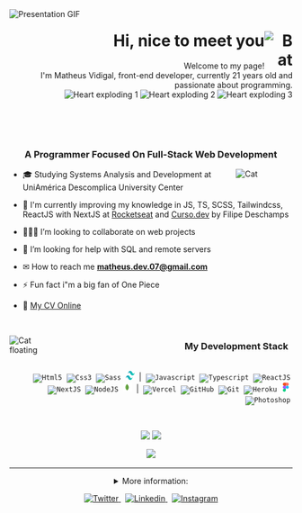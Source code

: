 <!-- PRESENTATION (GIF) -->
<img align="left" src=".github/presentationMV.gif" alt="Presentation GIF"  width="50%"/>

<!-- PRESENTATION -->
<h1 align="right">Hi, nice to meet you
    <img align="right" src=".github/bat.gif" alt="Bat" width="50">
</h1>
<p align="right">Welcome to my page!
    <br>
    I'm Matheus Vidigal, front-end developer, currently 21 years old and passionate about programming.
    <br>
    <img src=".github/heart.gif" alt="Heart exploding 1" width="70">
    <img src=".github/heart.gif" alt="Heart exploding 2" width="70">
    <img src=".github/heart.gif" alt="Heart exploding 3" width="70">
</p>

<br><br><br><!--spacing-3x-->

<!-- FOCUSED... -->
<h3 align="left">
    &nbsp;&nbsp;&nbsp;&nbsp;&nbsp;&nbsp;
    A Programmer Focused On Full-Stack Web Development
</h3>

<img align="right" src=".github/cat.gif" alt="Cat" width="20%">

<!-- ABOUT ME -->
- 🎓 Studying Systems Analysis and Development at UniAmérica Descomplica University Center

- 🌱 I'm currently improving my knowledge in JS, TS, SCSS, Tailwindcss, ReactJS with NextJS at [Rocketseat](https://app.rocketseat.com.br/me/matheus-vidigal-nyctibius) and [Curso.dev](https://curso.dev) by Filipe Deschamps

- 👨🏻‍💻 I’m looking to collaborate on web projects

- 🤔 I’m looking for help with SQL and remote servers

- ✉ How to reach me **matheus.dev.07@gmail.com**

- ⚡ Fun fact i"m a big fan of One Piece

- 📄 [My CV Online](https://cv-nyctibiusvii.vercel.app)

<br><!--spacing-->

<img align="left" src=".github/catBallon.gif" alt="Cat floating" width="50">
<!-- TECHNOLOGIES -->
<h3 align="right">
    My Development Stack
    &nbsp;
</h3>
<p align="right"><br>&nbsp;
    <code><img src=".github/tecSvg/html5.svg"       alt="Html5"       width="16" height="16"/></code>&nbsp;
    <code><img src=".github/tecSvg/css3.svg"        alt="Css3"        width="16" height="16"/></code>&nbsp;
    <code><img src=".github/tecSvg/sass.svg"        alt="Sass"        width="16" height="16"/></code>&nbsp;
    <code><img src=".github/tecSvg/tailwindcss.svg" alt="Tailwindcss" width="16" height="16"/></code>&nbsp;
    |&nbsp;
    <code><img src=".github/tecSvg/javascript.svg"  alt="Javascript"  width="16" height="16"/></code>&nbsp;
    <code><img src=".github/tecSvg/typescript.svg"  alt="Typescript"  width="16" height="16"/></code>&nbsp;
    <code><img src=".github/tecSvg/reactJS.svg"     alt="ReactJS"     width="16" height="16"/></code>&nbsp;
    <code><img src=".github/tecSvg/nextJS.svg"      alt="NextJS"      width="16" height="16"/></code>&nbsp;
    <code><img src=".github/tecSvg/nodeJS.svg"      alt="NodeJS"      width="16" height="16"/></code>&nbsp;
    <code><img src=".github/tecSvg/mongodb.svg"     alt="Mongodb"     width="16" height="16"/></code>&nbsp;
    |&nbsp;
    <code><img src=".github/tecSvg/vercel.svg"      alt="Vercel"      width="16" height="16"/></code>&nbsp;
    <code><img src=".github/tecSvg/github.svg"      alt="GitHub"      width="16" height="16"/></code>&nbsp;
    <code><img src=".github/tecSvg/git.svg"         alt="Git"         width="16" height="16"/></code>&nbsp;
    <code><img src=".github/tecSvg/heroku.svg"      alt="Heroku"      width="16" height="16"/></code>&nbsp;
    <code><img src=".github/tecSvg/figma.svg"       alt="Figma"       width="16" height="16"/></code>&nbsp;
    <code><img src=".github/tecSvg/photoshop.svg"   alt="Photoshop"   width="16" height="16"/></code>&nbsp;
    <!-- https://worldvectorlogo.com/ -->
</p>

<br><!--spacing-->

<!-- API | MYGITHUB -->
<p align="center">
    <picture>
        <source
            srcset="https://github-readme-stats.vercel.app/api?username=NyctibiusVII&custom_title=🍊%20Matheus%20Vidigal's%20GitHub%20Stats&show_icons=true&count_private=true&hide=issues&theme=dark&title_color=ff441e&text_color=fd5634&icon_color=f74716&bg_color=ffffff00&border_color=fd5634"
            media="(prefers-color-scheme: dark)"
        />
        <source
            srcset="https://github-readme-stats.vercel.app/api?username=NyctibiusVII&custom_title=🍊%20Matheus%20Vidigal's%20GitHub%20Stats&show_icons=true&count_private=true&hide=issues&title_color=ff441e&text_color=0d1117&icon_color=f74716&bg_color=ffffff&border_color=282a36"
            media="(prefers-color-scheme: light), (prefers-color-scheme: no-preference)"
        />
        <img src="https://github-readme-stats.vercel.app/api?username=NyctibiusVII&count_private=true&show_icons=true" width="58%"/>
    </picture>
    <picture>
        <source
            srcset="https://github-readme-stats.vercel.app/api/top-langs?username=NyctibiusVII&line_height=9&layout=compact&custom_title=🍧%20Most%20Used%20Languages&theme=dark&title_color=ff79c6&text_color=ff79c6&icon_color=f74716&bg_color=ffffff00&border_color=ff79c6"
            media="(prefers-color-scheme: dark)"
        />
        <source
            srcset="https://github-readme-stats.vercel.app/api/top-langs?username=NyctibiusVII&line_height=9&layout=compact&custom_title=🍧%20Most%20Used%20Languages&title_color=ff79c6&text_color=0d1117&icon_color=f74716&bg_color=ffffff&border_color=282a36"
            media="(prefers-color-scheme: light), (prefers-color-scheme: no-preference)"
        />
        <img src="https://github-readme-stats.vercel.app/api/top-langs?username=NyctibiusVII&line_height=9&layout=compact" width="38%"/>
    </picture>
</p>

<!-- API | POINTS -->
<p align="center">
    <picture>
        <source
            srcset="https://github-profile-trophy.vercel.app?username=NyctibiusVII&theme=dracula&row=1&column=7&margin-w=7&margin-h=7&no-frame=true"
            media="(prefers-color-scheme: dark)"
        />
        <source
            srcset="https://github-profile-trophy.vercel.app?username=NyctibiusVII&theme=flat&row=1&column=7&margin-w=7&margin-h=7&no-frame=true"
            media="(prefers-color-scheme: light), (prefers-color-scheme: no-preference)"
        />
        <img src="https://github-profile-trophy.vercel.app?username=NyctibiusVII&title=MultiLanguage,Followers,Stars,PullRequest,Repositories,Commits,Reviews&row=1&column=7&margin-w=7&margin-h=7&no-frame=true"/>
    </picture>
</p>
<!--
    #282a36 | #0d1117 (Dracula    |     Github)
    #ffffff | #fbfbfb (White      |     Shadow)
    #ff79c6 | #6651ab (Bubble gum |     Github)
    #ff441e | #ff3108 (Orange     | DarkOrange)
-->

<!--line-->
---

<!-- MORE INFO -->
<details align="center">
    <summary>More information:</summary>
    <br><!--spacing-->
    <img align="left" src="https://github-readme-activity-graph.vercel.app/graph?username=NyctibiusVII&theme=github-compact&area=true&hide_title&custom_title=🐱‍👤%20Matheus%20Vidigal's%20Contribution%20Graph" width="60%"/>
    <p align="right">
        <p align="center">
            <img src="https://profile-counter.glitch.me/NyctibiusVII/count.svg" width="30%"/>
            <picture>
                <source
                    srcset="http://github-readme-streak-stats.herokuapp.com?user=NyctibiusVII&theme=github-dark"
                    media="(prefers-color-scheme: dark)"
                />
                <source
                    srcset="http://github-readme-streak-stats.herokuapp.com?user=NyctibiusVII&theme=github-light"
                    media="(prefers-color-scheme: light), (prefers-color-scheme: no-preference)"
                />
                <img src="http://github-readme-streak-stats.herokuapp.com?user=NyctibiusVII" width="30%"/>
            </picture>
        </p>
    </p>
</details>

<!-- REDES SOCIAIS -->
<p align="center">
    <a href="https://twitter.com/NyctibiusVII" target="blank">
        <img src=".github/socialSvg/twitter.svg" alt="Twitter" height="20"/>
    </a>&nbsp;
    <a href="https://www.linkedin.com/in/matheus-vidigal-nyctibiusvii" target="blank">
        <img src=".github/socialSvg/linkedin.svg" alt="Linkedin" height="20"/>
    </a>&nbsp;
    <a href="https://www.instagram.com/nyctibius_vii" target="blank">
        <img src=".github/socialSvg/instagram.svg" alt="Instagram" height="20"/>
    </a>
</p>

<!--
**NyctibiusVII/NyctibiusVII** is a ✨ _special_ ✨ repository because its `README.md` (this file) appears on your GitHub profile.

Here are some ideas to get you started:

- 🔭 I’m currently working on ...
- 🌱 I’m currently learning ...
- 👯 I’m looking to collaborate on ...
- 🤔 I’m looking for help with ...
- 💬 Ask me about ...
- 📫 How to reach me: ...
- 😄 Pronouns: ...
- ⚡ Fun fact: ...
-->
